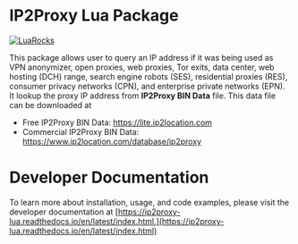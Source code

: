 # IP2Proxy Lua Package
[![LuaRocks](https://img.shields.io/luarocks/v/ip2location/ip2proxy)](https://luarocks.org/modules/ip2location/ip2proxy)

This package allows user to query an IP address if it was being used as VPN anonymizer, open proxies, web proxies, Tor exits, data center, web hosting (DCH) range, search engine robots (SES), residential proxies (RES), consumer privacy networks (CPN), and enterprise private networks (EPN). It lookup the proxy IP address from **IP2Proxy BIN Data** file. This data file can be downloaded at

* Free IP2Proxy BIN Data: https://lite.ip2location.com
* Commercial IP2Proxy BIN Data: https://www.ip2location.com/database/ip2proxy

# Developer Documentation
To learn more about installation, usage, and code examples, please visit the developer documentation at [https://ip2proxy-lua.readthedocs.io/en/latest/index.html.](https://ip2proxy-lua.readthedocs.io/en/latest/index.html)

